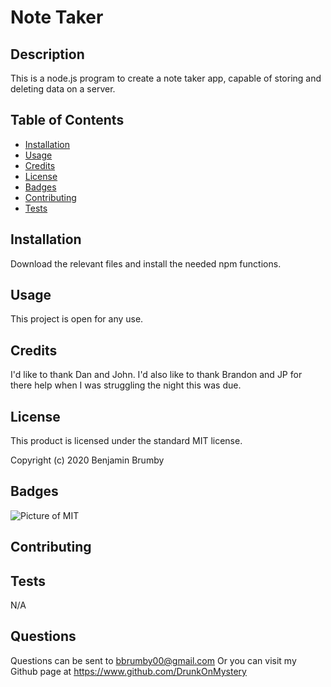 
# Note Taker

## Description 

This is a node.js program to create a note taker app, capable of storing and deleting data on a server.

## Table of Contents 

* [Installation](#installation)
* [Usage](#usage)
* [Credits](#credits)
* [License](#license)
* [Badges](#badges)
* [Contributing](#contributing)
* [Tests](#tests)


## Installation

Download the relevant files and install the needed npm functions.


## Usage 

This project is open for any use.


## Credits

I'd like to thank Dan and John. I'd also like to thank Brandon and JP for there help when I was struggling the night this was due.


## License

This product is licensed under the standard MIT license.

Copyright (c) 2020 Benjamin Brumby


## Badges

![Picture of MIT](https://img.shields.io/badge/license-MIT-blue.svg)

## Contributing



## Tests

N/A

## Questions

Questions can be sent to bbrumby00@gmail.com
Or you can visit my Github page at https://www.github.com/DrunkOnMystery